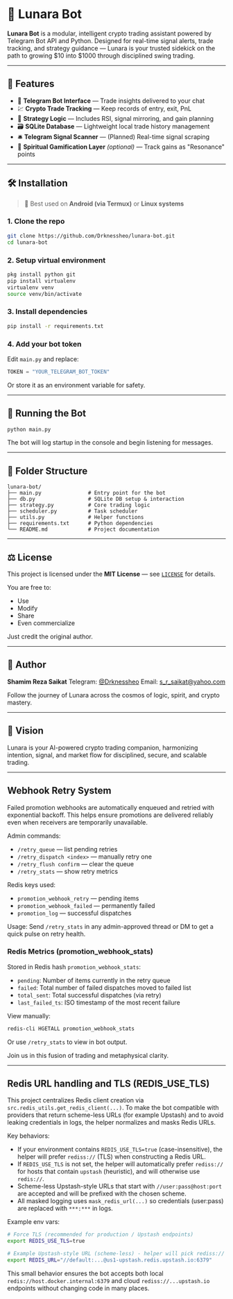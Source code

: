 # 🌌 Lunara Bot

**Lunara Bot** is a modular, intelligent crypto trading assistant powered by Telegram Bot API and Python. Designed for real-time signal alerts, trade tracking, and strategy guidance — Lunara is your trusted sidekick on the path to growing $10 into $1000 through disciplined swing trading.

---

## 🚀 Features

- 📲 **Telegram Bot Interface** — Trade insights delivered to your chat
- 💹 **Crypto Trade Tracking** — Keep records of entry, exit, PnL
- 🧠 **Strategy Logic** — Includes RSI, signal mirroring, and gain planning
- 🗃️ **SQLite Database** — Lightweight local trade history management
- 🛎️ **Telegram Signal Scanner** — (Planned) Real-time signal scraping
- 🧭 **Spiritual Gamification Layer** *(optional)* — Track gains as "Resonance" points

---

## 🛠️ Installation

> 📱 Best used on **Android (via Termux)** or **Linux systems**

### 1. Clone the repo

```bash
git clone https://github.com/Drknessheo/lunara-bot.git
cd lunara-bot
```

### 2. Setup virtual environment

```bash
pkg install python git
pip install virtualenv
virtualenv venv
source venv/bin/activate
```

### 3. Install dependencies

```bash
pip install -r requirements.txt
```

### 4. Add your bot token

Edit `main.py` and replace:

```python
TOKEN = "YOUR_TELEGRAM_BOT_TOKEN"
```

Or store it as an environment variable for safety.

---

## 🧪 Running the Bot

```bash
python main.py
```

The bot will log startup in the console and begin listening for messages.

---

## 📂 Folder Structure

```
lunara-bot/
├── main.py               # Entry point for the bot
├── db.py                 # SQLite DB setup & interaction
├── strategy.py           # Core trading logic
├── scheduler.py          # Task scheduler
├── utils.py              # Helper functions
├── requirements.txt      # Python dependencies
└── README.md             # Project documentation
```

---

## ⚖️ License

This project is licensed under the **MIT License** — see [`LICENSE`](LICENSE) for details.

You are free to:

* Use
* Modify
* Share
* Even commercialize

Just credit the original author.

---

## 🙌 Author

**Shamim Reza Saikat**
Telegram: [@Drknessheo](https://t.me/drknessheo)
Email: [s_r_saikat@yahoo.com](mailto:s_r_saikat@yahoo.com)

Follow the journey of Lunara across the cosmos of logic, spirit, and crypto mastery.

---

## 🌠 Vision
Lunara is your AI-powered crypto trading companion, harmonizing intention, signal, and market flow for disciplined, secure, and scalable trading.

---

## Webhook Retry System

Failed promotion webhooks are automatically enqueued and retried with exponential backoff. This helps ensure promotions are delivered reliably even when receivers are temporarily unavailable.

Admin commands:
- `/retry_queue` — list pending retries
- `/retry_dispatch <index>` — manually retry one
- `/retry_flush confirm` — clear the queue
- `/retry_stats` — show retry metrics

Redis keys used:
- `promotion_webhook_retry` — pending items
- `promotion_webhook_failed` — permanently failed
- `promotion_log` — successful dispatches

Usage:
Send `/retry_stats` in any admin-approved thread or DM to get a quick pulse on retry health.

### Redis Metrics (promotion_webhook_stats)

Stored in Redis hash `promotion_webhook_stats`:

- `pending`: Number of items currently in the retry queue
- `failed`: Total number of failed dispatches moved to failed list
- `total_sent`: Total successful dispatches (via retry)
- `last_failed_ts`: ISO timestamp of the most recent failure

View manually:
```bash
redis-cli HGETALL promotion_webhook_stats
```

Or use `/retry_stats` to view in bot output.

Join us in this fusion of trading and metaphysical clarity.

---

## Redis URL handling and TLS (REDIS_USE_TLS)

This project centralizes Redis client creation via `src.redis_utils.get_redis_client(...)`.
To make the bot compatible with providers that return scheme-less URLs (for example Upstash)
and to avoid leaking credentials in logs, the helper normalizes and masks Redis URLs.

Key behaviors:
- If your environment contains `REDIS_USE_TLS=true` (case-insensitive), the helper will prefer `rediss://` (TLS) when constructing a Redis URL.
- If `REDIS_USE_TLS` is not set, the helper will automatically prefer `rediss://` for hosts that contain `upstash` (heuristic), and will otherwise use `redis://`.
- Scheme-less Upstash-style URLs that start with `//user:pass@host:port` are accepted and will be prefixed with the chosen scheme.
- All masked logging uses `mask_redis_url(...)` so credentials (user:pass) are replaced with `***:***` in logs.

Example env vars:

```bash
# Force TLS (recommended for production / Upstash endpoints)
export REDIS_USE_TLS=true

# Example Upstash-style URL (scheme-less) - helper will pick rediss:// when REDIS_USE_TLS is true
export REDIS_URL="//default:...@us1-upstash.redis.upstash.io:6379"
```

This small behavior ensures the bot accepts both local `redis://host.docker.internal:6379`
and cloud `rediss://...upstash.io` endpoints without changing code in many places.